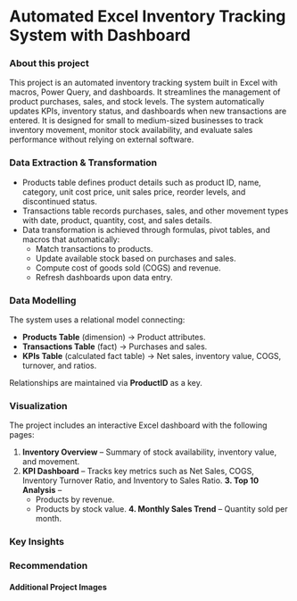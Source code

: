 # Automated Excel Inventory Tracking System with Dashboard

### About this project
This project is an automated inventory tracking system built in Excel with macros, Power Query, and dashboards. It streamlines the management of product purchases, sales, and stock levels. The system automatically updates KPIs, inventory status, and dashboards when new transactions are entered. It is designed for small to medium-sized businesses to track inventory movement, monitor stock availability, and evaluate sales performance without relying on external software.

### Data Extraction & Transformation
- Products table defines product details such as product ID, name, category, unit cost price, unit sales price, reorder levels, and discontinued status.
- Transactions table records purchases, sales, and other movement types with date, product, quantity, cost, and sales details.
- Data transformation is achieved through formulas, pivot tables, and macros that automatically:
  - Match transactions to products.
  - Update available stock based on purchases and sales.
  - Compute cost of goods sold (COGS) and revenue.
  - Refresh dashboards upon data entry.

### Data Modelling
The system uses a relational model connecting:
- **Products Table** (dimension) → Product attributes.
- **Transactions Table** (fact) → Purchases and sales.
- **KPIs Table** (calculated fact table) → Net sales, inventory value, COGS, turnover, and ratios.

Relationships are maintained via **ProductID** as a key.

### Visualization
The project includes an interactive Excel dashboard with the following pages:
1. **Inventory Overview** – Summary of stock availability, inventory value, and movement.
2. **KPI Dashboard** – Tracks key metrics such as Net Sales, COGS, Inventory Turnover Ratio, and Inventory to Sales Ratio.
**3. Top 10 Analysis** –
    - Products by revenue.
    - Products by stock value.
**4. Monthly Sales Trend** – Quantity sold per month.

### Key Insights

### Recommendation

#### Additional Project Images
